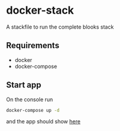 # docker-stack
A stackfile to run the complete blooks stack

## Requirements

- docker
- docker-compose

## Start app

On the console run

```bash
docker-compose up -d
```

and the app should show [here](http://localhost:3000)
